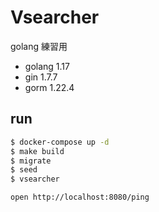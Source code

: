 # Vsearcher

golang 練習用

* golang 1.17
* gin 1.7.7
* gorm 1.22.4 

## run
```bash
$ docker-compose up -d
$ make build
$ migrate
$ seed
$ vsearcher
```

```bash
open http://localhost:8080/ping
```
